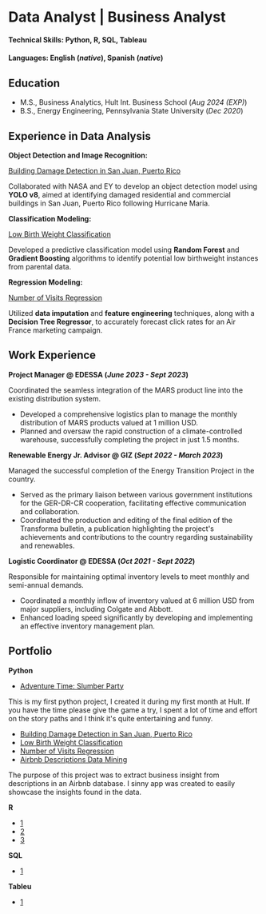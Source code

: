 # Data Analyst | Business Analyst

#### Technical Skills: Python, R, SQL, Tableau

#### Languages: English (_native_), Spanish (_native_)

## Education
- M.S., Business Analytics, Hult Int. Business School (_Aug 2024 (EXP)_)								       		
- B.S., Energy Engineering, Pennsylvania State University (_Dec 2020_)	 			        		
  
## Experience in Data Analysis
**Object Detection and Image Recognition:**

[Building Damage Detection in San Juan, Puerto Rico](https://github.com/Juanmanumango/juanmanumango.github.io/blob/main/portfolio/python/building_damage_detection_in_san_juan_puerto_rico.ipynb)

Collaborated with NASA and EY to develop an object detection model using **YOLO v8**, aimed at identifying damaged residential and commercial buildings in San Juan, Puerto Rico following Hurricane Maria.  

**Classification Modeling:**

[Low Birth Weight Classification](https://github.com/Juanmanumango/juanmanumango.github.io/blob/main/portfolio/python/low_birthweight_classification.ipynb)

Developed a predictive classification model using **Random Forest** and **Gradient Boosting** algorithms to identify potential low birthweight instances from parental data.

**Regression Modeling:**

[Number of Visits Regression](https://github.com/juanmendezportet/data_analyst.github.io/blob/main/portfolio/python/regression_model_clicks_predictions.ipynb)

Utilized **data imputation** and **feature engineering** techniques, along with a **Decision Tree Regressor**, to accurately forecast click rates for an Air France marketing campaign. 

## Work Experience
**Project Manager @ EDESSA (_June 2023 - Sept 2023_)**

Coordinated the seamless integration of the MARS product line into the existing distribution system.
- Developed a comprehensive logistics plan to manage the monthly distribution of MARS products valued at 1 million USD.
- Planned and oversaw the rapid construction of a climate-controlled warehouse, successfully completing the project in just 1.5 months.

**Renewable Energy Jr. Advisor @ GIZ (_Sept 2022 - March 2023_)**

Managed the successful completion of the Energy Transition Project in the country.
- Served as the primary liaison between various government institutions for the GER-DR-CR cooperation, facilitating effective communication and collaboration.
- Coordinated the production and editing of the final edition of the Transforma bulletin, a publication highlighting the project's achievements and contributions to the country regarding sustainability and renewables.

**Logistic Coordinator @ EDESSA (_Oct 2021 - Sept 2022_)**

Responsible for maintaining optimal inventory levels to meet monthly and semi-annual demands.
- Coordinated a monthly inflow of inventory valued at 6 million USD from major suppliers, including Colgate and Abbott.
- Enhanced loading speed significantly by developing and implementing an effective inventory management plan.

## Portfolio
**Python**
- [Adventure Time: Slumber Party](https://github.com/Juanmanumango/juanmanumango.github.io/blob/main/portfolio/python/Adventure%20Time%3A%20Slumber%20Party.ipynb)
  
This is my first python project, I created it during my first month at Hult. If you have the time please give the game a try, I spent a lot of time and effort on the story paths and I think it's quite entertaining and funny.
- [Building Damage Detection in San Juan, Puerto Rico](https://github.com/Juanmanumango/juanmanumango.github.io/blob/main/portfolio/python/building_damage_detection_in_san_juan_puerto_rico.ipynb)
- [Low Birth Weight Classification](https://github.com/Juanmanumango/juanmanumango.github.io/blob/main/portfolio/python/low_birthweight_classification.ipynb)
- [Number of Visits Regression](https://github.com/juanmendezportet/data_analyst.github.io/blob/main/portfolio/python/regression_model_clicks_predictions.ipynb)
- [Airbnb Descriptions Data Mining](Link)
  
The purpose of this project was to extract business insight from descriptions in an Airbnb database. I sinny app was created to easily showcase the insights found in the data. 

**R**
- [1](Link)
- [2](Link)
- [3](Link)

**SQL**
- [1](Link)

**Tableu**
- [1](Link)

